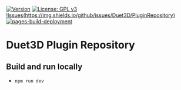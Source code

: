 [![Version](https://img.shields.io/badge/dynamic/json.svg?url=https://raw.githubusercontent.com/Duet3D/PluginRepository/master/package.json&label=Version&query=$.version&colorB=blue)](https://img.shields.io/badge/dynamic/json.svg?url=https://raw.githubusercontent.com/Duet3D/PluginRepository/master/package.json&label=Version&query=$.version&colorB=blue)
[![License: GPL v3](https://img.shields.io/badge/License-GPLv3-blue.svg)](https://www.gnu.org/licenses/gpl-3.0)
[!Issues(https://img.shields.io/github/issues/Duet3D/PluginRepository)](https://img.shields.io/github/issues/Duet3D/PluginRepository)
[![pages-build-deployment](https://github.com/Duet3D/PluginRepository/actions/workflows/pages/pages-build-deployment/badge.svg?branch=master)](https://github.com/Duet3D/PluginRepository/actions/workflows/pages/pages-build-deployment)

# Duet3D Plugin Repository

## Build and run locally
- `npm run dev`